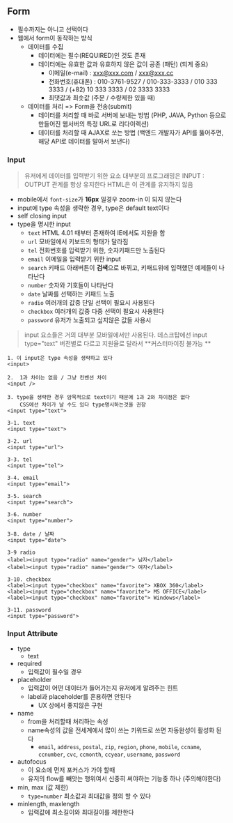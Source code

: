 ## Form
- 필수까지는 아니고 선택이다
- 웹에서 form이 동작하는 방식
  - 데이터를 수집
    - 데이터에는 필수(REQUIRED)인 것도 존재
    - 데이터에는 유효한 값과 유효하지 않은 값이 공존 (패턴) (되게 중요)
      - 이메일(e-mail) : xxx@xxx.com / xxx@xxx.cc
      - 전화번호(휴대폰) : 010-3761-9527 / 010-333-3333 / 010 333 3333 / (+82) 10 333 3333 / 02 3333 3333
      - 최댓값과 최솟값 (주문 / 수량제한 있을 때)
  - 데이터를 처리 => Form을 전송(submit)
    - 데이터를 처리할 때 바로 서버에 보내는 방법 (PHP, JAVA, Python 등으로 만들어진 웹서버의 특정 URL로 리다이렉션)
    - 데이터를 처리할 때 AJAX로 쏘는 방법 (백엔드 개발자가 API를 뚫어주면, 해당 API로 데이터를 말아서 보낸다)

### Input 
> 유저에게 데이터를 입력받기 위한 요소 
   대부분의 프로그래밍은 INPUT : OUTPUT 관계를 항상 유지한다
   HTML은 이 관계를 유지하지 않음

- mobile에서 `font-size`가 **16px** 일경우 zoom-in 이 되지 않는다
- input에 type 속성을 생략한 경우, type은 default text이다
- self closing input 
- type을 명시한 input 
  - `text`  HTML 4.01 때부터 존재하여 IE에서도 지원을 함 
  - `url` 모바일에서 키보드의 형태가 달라짐
  - `tel` 전화번호를 입력받기 위한, 숫자키패드만 노출된다
  - `email` 이메일을 입력받기 위한 input
  - `search` 키패드 아래버튼이 **검색**으로 바뀌고, 키패드위에 입력했던 예제들이 나타난다
  - `number` 숫자와 기호들이 나타난다
  - `date` 날짜를 선택하는 키패드 노출
  - `radio` 여러개의 값중 단일 선택이 필요시 사용된다
  - `checkbox` 여러개의 값중 다중 선택이 필요시 사용된다
  - `password` 유저가 노출되고 싶지않은 값들 사용시
>  input 요소들은 거의 대부분 모바일에서만 사용된다.
    데스크탑에선 input type="text"  버전별로 다르고 지원율로 달라서
    **커스터마이징 불가능 **
```
1. 이 input은 type 속성을 생략하고 있다
<input>

2.  1과 차이는 없음 / 그냥 컨벤션 차이
<input />

3. type을 생략한 경우 암묵적으로 text이기 때문에 1과 2와 차이점은 없다
    CSS에선 차이가 날 수도 있다 type명시하는것을 권장
<input type="text">
 
3-1. text
<input type="text">

3-2. url
<input type="url">

3-3. tel
<input type="tel">

3-4. email
<input type="email">

3-5. search
<input type="search">

3-6. number
<input type="number">
    
3-8. date / 날짜
<input type="date">

3-9 radio 
<label><input type="radio" name="gender"> 남자</label>
<label><input type="radio" name="gender"> 여자</label>

3-10. checkbox
<label><input type="checkbox" name="favorite"> XBOX 360</label>
<label><input type="checkbox" name="favorite"> MS OFFICE</label>
<label><input type="checkbox" name="favorite"> Windows</label>

3-11. password
<input type="password">
```

### Input Attribute
- type
  - text
- required
  - 입력값이 필수일 경우
- placeholder
  - 입력값이 어떤 데이터가 들어가는지 유저에게 알려주는 힌트
  - label과 placeholder를 혼용하면 안된다
    -  UX 상에서 좋지않은 구현
- name
  - from을 처리할때 처리하는 속성
  - name속성의 값을 전세계에서 많이 쓰는 키워드로 쓰면 자동완성이 활성화 된다
    - `email`, `address`, `postal`, `zip`, `region`, `phone`, `mobile`, `ccname`, `ccnumber`, `cvc`, `ccmonth`, `ccyear`, `username`, `password`
- autofocus
  - 이 요소에 먼저 포커스가 가야 할때
  - 유저의 flow를 빼앗는 행위여서 신중히 써야하는 기능중 하나 (주의해야한다)
- min, max (값 제한)
  - `type=number` 최소값과 최대값을 정의 할 수 있다
- minlength, maxlength 
  - 입력값에 최소길이와 최대길이를 제한한다